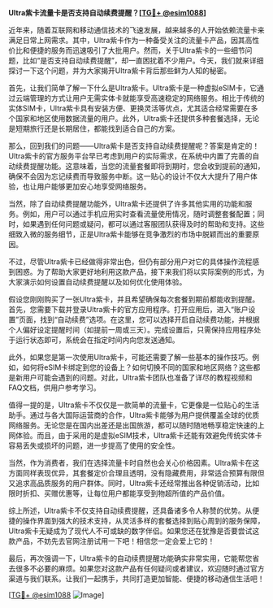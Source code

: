 **Ultra紫卡流量卡是否支持自动续费提醒？[[TG💪+ @esim1088](https://t.me/s/esim1088)]**

近年来，随着互联网和移动通信技术的飞速发展，越来越多的人开始依赖流量卡来满足日常上网需求。其中，Ultra紫卡作为一种备受关注的流量卡产品，因其高性价比和便捷的服务而迅速吸引了大批用户。然而，关于Ultra紫卡的一些细节问题，比如“是否支持自动续费提醒”，却一直困扰着不少用户。今天，我们就来详细探讨一下这个问题，并为大家揭开Ultra紫卡背后那些鲜为人知的秘密。

首先，让我们简单了解一下什么是Ultra紫卡。Ultra紫卡是一种虚拟eSIM卡，它通过云端管理的方式让用户无需实体卡就能享受高速稳定的网络服务。相比于传统的实体SIM卡，Ultra紫卡具有安装方便、更换灵活等优点，尤其适合经常需要在多个国家和地区使用数据流量的用户。此外，Ultra紫卡还提供多种套餐选择，无论是短期旅行还是长期居住，都能找到适合自己的方案。

那么，回到我们的问题——Ultra紫卡是否支持自动续费提醒呢？答案是肯定的！Ultra紫卡的官方服务平台早已考虑到用户的实际需求，在系统中内置了完善的自动续费提醒功能。这意味着，当您的流量套餐即将到期时，您会收到提前的通知，确保不会因为忘记续费而导致服务中断。这一贴心的设计不仅大大提升了用户体验，也让用户能够更加安心地享受网络服务。

当然，除了自动续费提醒功能外，Ultra紫卡还提供了许多其他实用的功能和服务。例如，用户可以通过手机应用实时查看流量使用情况，随时调整套餐配置；同时，如果遇到任何问题或疑问，都可以通过客服团队获得及时的帮助和支持。这些细致入微的服务细节，正是Ultra紫卡能够在竞争激烈的市场中脱颖而出的重要原因。

不过，尽管Ultra紫卡已经做得非常出色，但仍有部分用户对它的具体操作流程感到困惑。为了帮助大家更好地利用这款产品，接下来我们将以实际案例的形式，为大家演示如何设置自动续费提醒以及如何优化使用体验。

假设您刚刚购买了一张Ultra紫卡，并且希望确保每次套餐到期前都能收到提醒。首先，您需要下载并登录Ultra紫卡的官方应用程序。打开应用后，进入“账户设置”页面，找到“自动续费”选项。在这里，您可以选择开启自动续费功能，并根据个人偏好设定提醒时间（如提前一周或三天）。完成设置后，只需保持应用程序处于运行状态即可，系统会在指定时间内向您发送通知。

此外，如果您是第一次使用Ultra紫卡，可能还需要了解一些基本的操作技巧。例如，如何将eSIM卡绑定到您的设备上？如何切换不同的国家和地区网络？这些都是新用户可能会遇到的问题。对此，Ultra紫卡团队也准备了详尽的教程视频和FAQ文档，供用户参考学习。

值得一提的是，Ultra紫卡不仅仅是一款简单的流量卡，它更像是一位贴心的生活助手。通过与各大国际运营商的合作，Ultra紫卡能够为用户提供覆盖全球的优质网络服务。无论您是在国内出差还是出国旅游，都可以随时随地畅享稳定快速的上网体验。而且，由于采用的是虚拟eSIM技术，Ultra紫卡还能有效避免传统实体卡容易丢失或损坏的问题，进一步提高了使用的安全性。

当然，作为消费者，我们在选择流量卡时自然也会关心价格因素。Ultra紫卡在这方面同样表现优异，其套餐定价合理且透明，没有隐藏费用，非常适合预算有限但又追求高品质服务的用户群体。同时，Ultra紫卡还经常推出各种促销活动，比如限时折扣、买赠优惠等，让每位用户都能享受到物超所值的产品价值。

综上所述，Ultra紫卡不仅支持自动续费提醒，还具备诸多令人称赞的优势。从便捷的操作界面到强大的技术支持，从灵活多样的套餐选择到贴心周到的服务保障，Ultra紫卡无疑成为了现代人不可或缺的数字伴侣。如果您还在犹豫是否要尝试这款产品，不妨先去官网注册试用一下吧！相信您一定会爱上它的！

最后，再次强调一下，Ultra紫卡的自动续费提醒功能确实非常实用，它能帮您省去很多不必要的麻烦。如果您对这款产品有任何疑问或者建议，欢迎随时通过官方渠道与我们联系。让我们一起携手，共同打造更加智能、便捷的移动通信生活吧！

[[TG💪+ @esim1088](https://t.me/s/esim1088) ![Image](https://i.postimg.cc/4NQfJmqS/Snipaste-2025-05-13-00-14-12.png)]